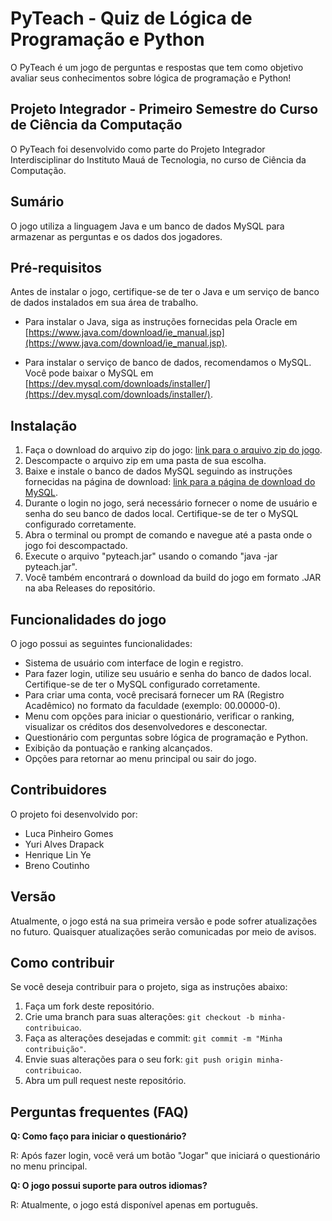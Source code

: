 # PyTeach - Quiz de Lógica de Programação e Python

O PyTeach é um jogo de perguntas e respostas que tem como objetivo avaliar seus conhecimentos sobre lógica de programação e Python!

## Projeto Integrador - Primeiro Semestre do Curso de Ciência da Computação

O PyTeach foi desenvolvido como parte do Projeto Integrador Interdisciplinar do Instituto Mauá de Tecnologia, no curso de Ciência da Computação.

## Sumário

O jogo utiliza a linguagem Java e um banco de dados MySQL para armazenar as perguntas e os dados dos jogadores.

## Pré-requisitos

Antes de instalar o jogo, certifique-se de ter o Java e um serviço de banco de dados instalados em sua área de trabalho.

- Para instalar o Java, siga as instruções fornecidas pela Oracle em [https://www.java.com/download/ie_manual.jsp](https://www.java.com/download/ie_manual.jsp).

- Para instalar o serviço de banco de dados, recomendamos o MySQL. Você pode baixar o MySQL em [https://dev.mysql.com/downloads/installer/](https://dev.mysql.com/downloads/installer/).

## Instalação

1. Faça o download do arquivo zip do jogo: [link para o arquivo zip do jogo](https://drive.google.com/file/d/1pkpuOTAUD6uuODl8MidaY2F6k70eamWR/view?usp=sharing).
2. Descompacte o arquivo zip em uma pasta de sua escolha.
3. Baixe e instale o banco de dados MySQL seguindo as instruções fornecidas na página de download: [link para a página de download do MySQL](https://drive.google.com/file/d/1mYj6BuPlzBWc5QF7WkSHXd1jUn-PYh5u/view?usp=sharing).
4. Durante o login no jogo, será necessário fornecer o nome de usuário e senha do seu banco de dados local. Certifique-se de ter o MySQL configurado corretamente.
5. Abra o terminal ou prompt de comando e navegue até a pasta onde o jogo foi descompactado.
6. Execute o arquivo "pyteach.jar" usando o comando "java -jar pyteach.jar".
7. Você também encontrará o download da build do jogo em formato .JAR na aba Releases do repositório.

## Funcionalidades do jogo

O jogo possui as seguintes funcionalidades:

- Sistema de usuário com interface de login e registro.
- Para fazer login, utilize seu usuário e senha do banco de dados local. Certifique-se de ter o MySQL configurado corretamente.
- Para criar uma conta, você precisará fornecer um RA (Registro Acadêmico) no formato da faculdade (exemplo: 00.00000-0).
- Menu com opções para iniciar o questionário, verificar o ranking, visualizar os créditos dos desenvolvedores e desconectar.
- Questionário com perguntas sobre lógica de programação e Python.
- Exibição da pontuação e ranking alcançados.
- Opções para retornar ao menu principal ou sair do jogo.

## Contribuidores

O projeto foi desenvolvido por:

- Luca Pinheiro Gomes
- Yuri Alves Drapack
- Henrique Lin Ye
- Breno Coutinho

## Versão

Atualmente, o jogo está na sua primeira versão e pode sofrer atualizações no futuro. Quaisquer atualizações serão comunicadas por meio de avisos.

## Como contribuir

Se você deseja contribuir para o projeto, siga as instruções abaixo:

1. Faça um fork deste repositório.
2. Crie uma branch para suas alterações: `git checkout -b minha-contribuicao`.
3. Faça as alterações desejadas e commit: `git commit -m "Minha contribuição"`.
4. Envie suas alterações para o seu fork: `git push origin minha-contribuicao`.
5. Abra um pull request neste repositório.

## Perguntas frequentes (FAQ)

**Q: Como faço para iniciar o questionário?**

R: Após fazer login, você verá um botão "Jogar" que iniciará o questionário no menu principal.

**Q: O jogo possui suporte para outros idiomas?**

R: Atualmente, o jogo está disponível apenas em português.


